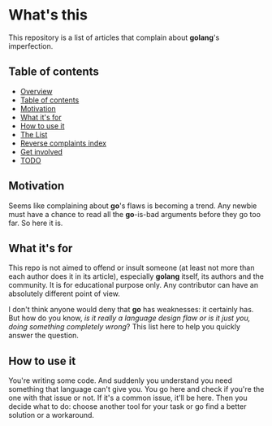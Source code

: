 # What's this

This repository is a list of articles that complain about **golang**'s imperfection.

## Table of contents

* [Overview](#whats-this)
* [Table of contents](#table-of-contents)
* [Motivation](#motivation)
* [What it's for](#what-its-for)
* [How to use it](#how-to-use-it)
* [The List](#the-list)
* [Reverse complaints index](#reverse-complaints-index)
* [Get involved](#get-involved)
* [TODO](#todo)

## Motivation

Seems like complaining about **go**'s flaws is becoming a trend. Any newbie must have a chance to read all the **go**-is-bad arguments before they go too far. So here it is.

## What it's for

This repo is not aimed to offend or insult someone (at least not more than each author does it in its article), especially **golang** itself, its authors and the community. It is for educational purpose only. Any contributor can have an absolutely different point of view.

I don't think anyone would deny that **go** has weaknesses: it certainly has. But how do you know, *is it really a language design flaw or is it just you, doing something completely wrong*? This list here to help you quickly answer the question.

## How to use it

You're writing some code. And suddenly you understand you need something that language can't give you. You go here and check if you're the one with that issue or not. If it's a common issue, it'll be here. Then you decide what to do: choose another tool for your task or go find a better solution or a workaround.
